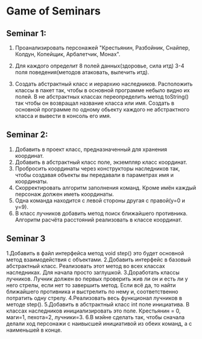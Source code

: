 # Game of Seminars

## Seminar 1: 

1. Проанализировать персонажей 
"Крестьянин, Разбойник, Снайпер, Колдун, Копейщик, Арбалетчик, Монах". 

2. Для каждого определит 8 полей данных(здоровье, сила итд) 3-4 поля поведения(методов атаковать, вылечить итд). 

3. Создать абстрактный класс и иерархию наследников. 
Расположить классы в пакет так, чтобы в основной программе небыло видно их полей. 
В не абстрактных классах переопределить метод toString() так чтобы он возвращал название класса или имя. 
Создать в основной программе по одному обьекту каждого не абстрактного класса и вывести в консоль его имя.

## Seminar 2:

1. Добавить в проект класс, предназначенный для хранения координат.
2. Добавить в абстрактный класс поле, экземпляр класс координат.
3. Пробросить координаты через конструкторы наследников так, чтобы создавая объекты вы передавали в параметрах имя и координаты.
4. Скорректировать алгоритм заполнения команд. Кроме имён каждый персонаж должен иметь координаты.
5. Одна команда находится с левой стороны другая с правой(у=0 и у=9).
6. В класс лучников добавить метод поиск ближайшего противника. Алгоритм расчёта расстояний реализовать в классе координат.

## Seminar 3

1.Добавить в файл интерфейса метод void step() это будет основной метод взаимодействия с объектами. 
2.Добавить интерфейс в базовый абстрактный класс. Реализовать этот метод во всех классах наследниках. Для начала просто заглушкой.
3.Доработать классы лучников. Лучник должен во первых проверить жив ли он и есть ли у него стрелы, если нет то завершить метод.
Если всё да, то найти ближайшего противника и выстрелить по нему и, соответственно потратить одну стрелу.
4.Реализовать весь функционал лучников в методе step().
5.Добавить в абстрактный класс int поле инициатива. В классах наследников инициализировать это поле.
Крестьянин = 0, маги=1, пехота=2, лучники=3.
6.В мэйне сделать так, чтобы сначала делали ход персонажи с наивысшей инициативой из обеих команд, а с наименьшей в конце.